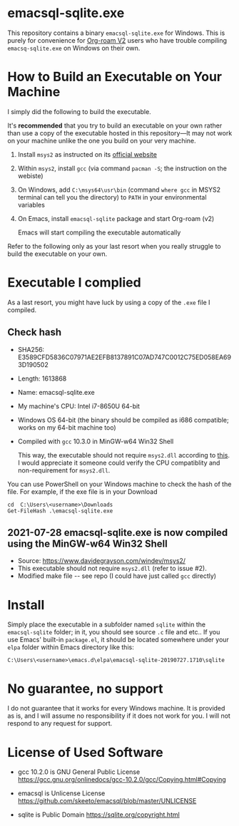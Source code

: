 # emacsql-sqlite.exe

This repository contains a binary `emacsql-sqlite.exe` for Windows.
This is purely for convenience for [Org-roam V2](https://github.com/org-roam/org-roam) users who have trouble compiling `emacsq-sqlite.exe` on Windows on their own.

# How to Build an Executable on Your Machine

I simply did the following to build the executable. 

It's **recommended** that you try to build an executable on your own rather than use a copy of the executable hosted in this repository—It may not work on your machine unlike the one you build on your very machine.

1. Install `msys2` as instructed on its [official website](https://www.msys2.org/)
2. Within `msys2`, install `gcc` (via command `pacman -S`; the instruction on the webiste)
3. On Windows, add `C:\msys64\usr\bin` (command `where gcc` in MSYS2 terminal can tell you the directory) to `PATH` in your environmental variables
4. On Emacs, install `emacsql-sqlite` package and start Org-roam (v2)
   
   Emacs will start compiling the executable automatically

Refer to the following only as your last resort when you really struggle to build the executable on your own.

# Executable I complied
As a last resort, you might have luck by using a copy of the `.exe` file I compiled.
 
## Check hash

- SHA256: E3589CFD5836C07971AE2EFB8137891C07AD747C0012C75ED058EA693D190502
- Length: 1613868
- Name: emacsql-sqlite.exe
- My machine's CPU: Intel i7-8650U 64-bit
- Windows OS 64-bit (the binary should be compiled as i686 compatible; works on my 64-bit machine too)
- Compiled with `gcc` 10.3.0 in MinGW-w64 Win32 Shell

  This way, the executable should not require `msys2.dll` according to [this](https://www.davidegrayson.com/windev/msys2/).
  I would appreciate it someone could verify the CPU compatiblity and non-requirement for `msys2.dll`.

You can use PowerShell on your Windows machine to check the hash of the file. For example, if the exe file is in your Download

```
cd  C:\Users\<username>\Downloads
Get-FileHash .\emacsql-sqlite.exe
```

## 2021-07-28 emacsql-sqlite.exe is now compiled using the MinGW-w64 Win32 Shell 
- Source: https://www.davidegrayson.com/windev/msys2/
- This executable should not require `msys2.dll` (refer to issue #2).
- Modified make file -- see repo (I could have just called `gcc` directly)

# Install

Simply place the executable in a subfolder named `sqlite` within the `emacsql-sqlite` folder; in it, you should see source `.c` file and etc.. If you use Emacs' built-in `package.el`, it should be located somewhere under your `elpa` folder within Emacs directory like this:

```
C:\Users\<username>\emacs.d\elpa\emacsql-sqlite-20190727.1710\sqlite
```

# No guarantee, no support

I do not guarantee that it works for every Windows machine. It is provided as is, and I will assume no responsibility if it does not work for you. I will not respond to any request for support.

# License of Used Software

- gcc 10.2.0 is GNU General Public License
  https://gcc.gnu.org/onlinedocs/gcc-10.2.0/gcc/Copying.html#Copying
  
- emacsql is Unlicense License
  https://github.com/skeeto/emacsql/blob/master/UNLICENSE

- sqlite is Public Domain
  https://sqlite.org/copyright.html
